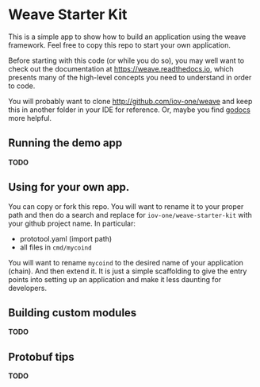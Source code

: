 # Weave Starter Kit

This is a simple app to show how to build an application
using the weave framework. Feel free to copy this repo
to start your own application.

Before starting with this code (or while you do so), you may well want to check
out the documentation at https://weave.readthedocs.io, which presents many
of the high-level concepts you need to understand in order to code.

You will probably want to clone http://github.com/iov-one/weave and
keep this in another folder in your IDE for reference. Or, maybe you
find [godocs](http://godoc.org/github.com/iov-one/weave) more helpful.

## Running the demo app

**TODO**

## Using for your own app.

You can copy or fork this repo. You will want to rename it to your proper path and then
do a search and replace for `iov-one/weave-starter-kit` with your github project name.
In particular:

* prototool.yaml (import path)
* all files in `cmd/mycoind`

You will want to rename `mycoind` to the desired name of your application (chain).
And then extend it. It is just a simple scaffolding to give the entry points into
setting up an application and make it less daunting for developers.

## Building custom modules

**TODO**

## Protobuf tips

**TODO**
